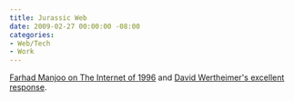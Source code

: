 ```yaml
---
title: Jurassic Web
date: 2009-02-27 00:00:00 -08:00
categories:
- Web/Tech
- Work
---
```


<p><a href="http://www.slate.com/id/2212108/">Farhad Manjoo on The Internet of 1996</a> and <a href="http://www.netwert.com/ideapad2/2009/02/the_internet_you_didnt_know.html">David Wertheimer's excellent response</a>. </p>
